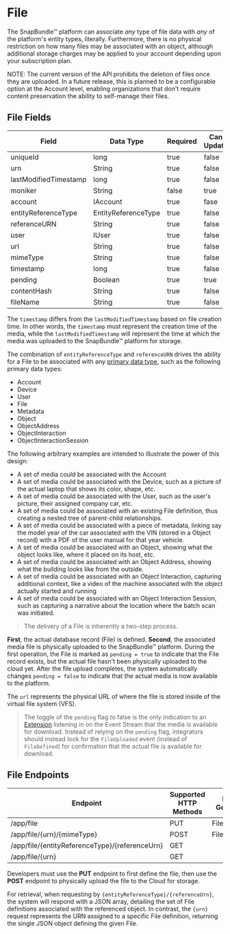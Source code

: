 # File
The SnapBundle™ platform can associate _any_ type of file data with _any_ of the platform's entity types, literally. Furthermore, there is no physical restriction on how many files may be associated with an object, although additional storage charges may be applied to your account depending upon your subscription plan.

NOTE: The current version of the API prohibits the deletion of files once they are uploaded. In a future release, this is planned to be a configurable option at the Account level, enabling organizations that don't require content preservation the ability to self-manage their files.

## File Fields
Field | Data Type | Required | Can Update | Serialization Level | Default Value
------------ | ------------- | ------------ | ------------ | ------------ | ------------
uniqueId | long  | true | false | Restricted | Generated
urn | String  | true | false | Minimum | Generated
lastModifiedTimestamp | long   | true | false | Standard | Generated
moniker | String  | false | true | Standard | null
account | IAccount  | true | fase | Full | Generated
entityReferenceType | EntityReferenceType | true | false | Minimum |
referenceURN | String | true | false | Minimum |
user | IUser | true | false | Standard | Generated
url | String | true | false | Minimum | Generated
mimeType | String | true | false | Minimum |
timestamp | long | true | false | Standard |
pending | Boolean | true | true | Full |
contentHash | String | true | false | Full |
fileName | String | true | false | Standard | 

The `timestamp` differs from the `lastModifiedTimestamp` based on file creation time. In other words, the `timestamp` must represent the creation time of the media, while the `lastModifiedTimestamp` will represent the time at which the media was uploaded to the SnapBundle™ platform for storage.

The combination of `entityReferenceType` and `referenceURN` drives the ability for a File to be associated with any [primary data type](DATA_TYPES.md "Data Types"), such as the following primary data types:

   * Account
   * Device
   * User
   * File
   * Metadata
   * Object
   * ObjectAddress
   * ObjectInteraction
   * ObjectInteractionSession

The following arbitrary examples are intended to illustrate the power of this design:

   * A set of media could be associated with the Account
   * A set of media could be associated with the Device, such as a picture of the actual laptop that shows its color, shape, etc.
   * A set of media could be associated with the User, such as the user's picture, their assigned company car, etc.
   * A set of media could be associated with an existing File definition, thus creating a nested tree of parent-child relationships. 
   * A set of media could be associated with a piece of metadata, linking say the model year of the car associated with the VIN (stored in a Object record) with a PDF of the user manual for that year vehicle.
   * A set of media could be associated with an Object, showing what the object looks like, where it placed on its host, etc.
   * A set of media could be associated with an Object Address, showing what the building looks like from the outside.
   * A set of media could be associated with an Object Interaction, capturing additional context, like a video of the machine associated with the object actually started and running
   * A set of media could be associated with an Object Interaction Session, such as capturing a narrative about the location where the batch scan was initiated.

> The delivery of a File is inherently a two-step process. 

**First**, the actual database record (File) is defined. **Second**, the associated media file is physically uploaded to the SnapBundle™ platform. During the first operation, the File is marked as `pending = true` to indicate that the File record exists, but the actual file hasn't been physically uploaded to the cloud yet. After the file upload completes, the system automatically changes `pending = false` to indicate that the actual media is now available to the platform.

The `url` represents the physical URL of where the file is stored inside of the virtual file system (VFS).

> The toggle of the `pending` flag to false is the only indication to an [Extension](EXTENSION_FRAMEWORK.md "Extension Framework") listening in on the Event Stream that the media is available for download. Instead of relying on the `pending` flag, integrators should instead look for the `FileUploaded` event (instead of `FileDefined`) for confirmation that the actual file is available for download.


## File Endpoints

Endpoint | Supported HTTP Methods | Events Generated
------------ | ------------- | ------------
/app/file | PUT  | FileDefined
/app/file/{urn}/{mimeType} | POST | FileUploaded
/app/file/{entityReferenceType}/{referenceUrn} | GET |
/app/file/{urn} | GET |

Developers must use the **PUT** endpoint to first define the file, then use the **POST** endpoint to physically upload the file to the Cloud for storage.

For retrieval, when requesting by `{entityReferenceType}/{referenceUrn}`, the system will respond with a JSON array, detailing the set of File definitions associated with the referenced object. In contrast, the `{urn}` request represents the URN assigned to a specific File definition, returning the single JSON object defining the given File.

